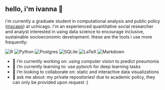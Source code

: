 ## hello, i'm ivanna 👋
i'm currently a graduate student in computational analysis and public policy ([mscapp](http://capp.uchicago.edu/)) at uchicago. i'm an experienced quantitative social researcher and analyst interested in using data science to encourage inclusive, sustainable socioeconomic development. these are the tools i use more frequently:

![R](https://img.shields.io/badge/r-%23276DC3.svg?style=for-the-badge&logo=r&logoColor=white) ![Python](https://img.shields.io/badge/python-3670A0?style=for-the-badge&logo=python&logoColor=ffdd54) ![Postgres](https://img.shields.io/badge/postgres-%23316192.svg?style=for-the-badge&logo=postgresql&logoColor=white) ![SQLite](https://img.shields.io/badge/sqlite-%2307405e.svg?style=for-the-badge&logo=sqlite&logoColor=white) ![LaTeX](https://img.shields.io/badge/latex-%23008080.svg?style=for-the-badge&logo=latex&logoColor=white) ![Markdown](https://img.shields.io/badge/markdown-%23000000.svg?style=for-the-badge&logo=markdown&logoColor=white) 

- 🔭 i’m currently working on: using computer vision to predict pneumonia 
- 🌱 i’m currently learning to: use pytorch for deep learning tasks
- 👯 i’m looking to collaborate on: static and interactive data visualizations
- 💬 ask me about: my private repositories! due to academic policy, they can only be provided upon request :)
